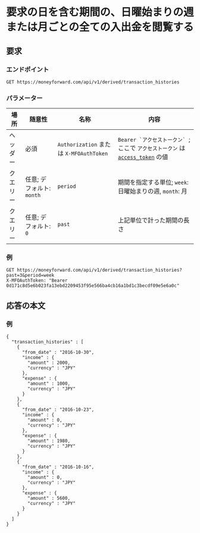 # 要求の日を含む期間の、日曜始まりの週または月ごとの全ての入出金を閲覧する

## 要求

### エンドポイント

```
GET https://moneyforward.com/api/v1/derived/transaction_histories
```

### パラメーター

場所 | 随意性 | 名称 | 内容
---- | ---- | ---- | ---
ヘッダー | 必須 | `Authorization` または `X-MFOAuthToken` | ```Bearer `アクセストークン` ```; ここで `アクセストークン` は [`access_token`](token.md) の値
クエリー | 任意; デフォルト: `month` | `period` | 期間を指定する単位; `week`: 日曜始まりの週, `month`: 月
クエリー | 任意; デフォルト: `0` | `past` | 上記単位で計った期間の長さ

### 例

```
GET https://moneyforward.com/api/v1/derived/transaction_histories?past=3&period=week
X-MFOAuthToken: "Bearer 0d171c8d5e6b023fa13ebd2209453f95e566ba4cb16a1bd1c3becdf09e5e6a0c"
```

## 応答の本文

### 例

```
{
  "transaction_histories" : [
    {
      "from_date" : "2016-10-30",
      "income" : {
        "amount" : 2000,
        "currency" : "JPY"
      },
      "expense" : {
        "amount" : 1000,
        "currency" : "JPY"
      }
    },
    {
      "from_date" : "2016-10-23",
      "income" : {
        "amount" : 0,
        "currency" : "JPY"
      },
      "expense" : {
        "amount" : 1980,
        "currency" : "JPY"
      }
    },
    {
      "from_date" : "2016-10-16",
      "income" : {
        "amount" : 0,
        "currency" : "JPY"
      },
      "expense" : {
        "amount" : 5600,
        "currency" : "JPY"
      }
    }
  ]
}
```
